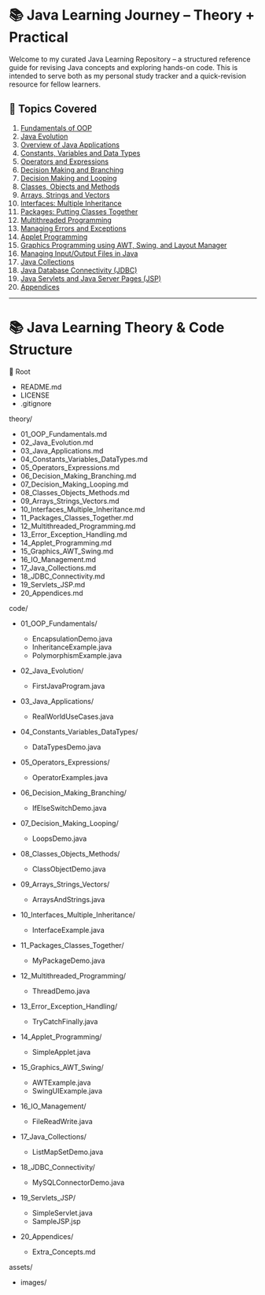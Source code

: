 # 📚 Java Learning Journey – Theory + Practical

Welcome to my curated Java Learning Repository – a structured reference guide for revising Java concepts and exploring hands-on code. This is intended to serve both as my personal study tracker and a quick-revision resource for fellow learners.

## 📂 Topics Covered

<ol>
  <li><a href="theory/01_OOP_Fundamentals.md">Fundamentals of OOP</a></li>
  <li><a href="theory/02_Java_Evolution.md">Java Evolution</a></li>
  <li><a href="theory/03_Java_Applications.md">Overview of Java Applications</a></li>
  <li><a href="theory/04_Constants_Variables_DataTypes.md">Constants, Variables and Data Types</a></li>
  <li><a href="theory/05_Operators_Expressions.md">Operators and Expressions</a></li>
  <li><a href="theory/06_Decision_Making_Branching.md">Decision Making and Branching</a></li>
  <li><a href="theory/07_Decision_Making_Looping.md">Decision Making and Looping</a></li>
  <li><a href="theory/08_Classes_Objects_Methods.md">Classes, Objects and Methods</a></li>
  <li><a href="theory/09_Arrays_Strings_Vectors.md">Arrays, Strings and Vectors</a></li>
  <li><a href="theory/10_Interfaces_Multiple_Inheritance.md">Interfaces: Multiple Inheritance</a></li>
  <li><a href="theory/11_Packages_Classes_Together.md">Packages: Putting Classes Together</a></li>
  <li><a href="theory/12_Multithreaded_Programming.md">Multithreaded Programming</a></li>
  <li><a href="theory/13_Error_Exception_Handling.md">Managing Errors and Exceptions</a></li>
  <li><a href="theory/14_Applet_Programming.md">Applet Programming</a></li>
  <li><a href="theory/15_Graphics_AWT_Swing.md">Graphics Programming using AWT, Swing, and Layout Manager</a></li>
  <li><a href="theory/16_IO_Management.md">Managing Input/Output Files in Java</a></li>
  <li><a href="theory/17_Java_Collections.md">Java Collections</a></li>
  <li><a href="theory/18_JDBC_Connectivity.md">Java Database Connectivity (JDBC)</a></li>
  <li><a href="theory/19_Servlets_JSP.md">Java Servlets and Java Server Pages (JSP)</a></li>
  <li><a href="theory/20_Appendices.md">Appendices</a></li>
</ol>

---

# 📚 Java Learning Theory &amp; Code Structure

📁 Root

- README.md
- LICENSE
- .gitignore

theory/

- 01\_OOP\_Fundamentals.md
- 02\_Java\_Evolution.md
- 03\_Java\_Applications.md
- 04\_Constants\_Variables\_DataTypes.md
- 05\_Operators\_Expressions.md
- 06\_Decision\_Making\_Branching.md
- 07\_Decision\_Making\_Looping.md
- 08\_Classes\_Objects\_Methods.md
- 09\_Arrays\_Strings\_Vectors.md
- 10\_Interfaces\_Multiple\_Inheritance.md
- 11\_Packages\_Classes\_Together.md
- 12\_Multithreaded\_Programming.md
- 13\_Error\_Exception\_Handling.md
- 14\_Applet\_Programming.md
- 15\_Graphics\_AWT\_Swing.md
- 16\_IO\_Management.md
- 17\_Java\_Collections.md
- 18\_JDBC\_Connectivity.md
- 19\_Servlets\_JSP.md
- 20\_Appendices.md

code/

- 01\_OOP\_Fundamentals/
  
  - EncapsulationDemo.java
  - InheritanceExample.java
  - PolymorphismExample.java
- 02\_Java\_Evolution/
  
  - FirstJavaProgram.java
- 03\_Java\_Applications/
  
  - RealWorldUseCases.java
- 04\_Constants\_Variables\_DataTypes/
  
  - DataTypesDemo.java
- 05\_Operators\_Expressions/
  
  - OperatorExamples.java
- 06\_Decision\_Making\_Branching/
  
  - IfElseSwitchDemo.java
- 07\_Decision\_Making\_Looping/
  
  - LoopsDemo.java
- 08\_Classes\_Objects\_Methods/
  
  - ClassObjectDemo.java
- 09\_Arrays\_Strings\_Vectors/
  
  - ArraysAndStrings.java
- 10\_Interfaces\_Multiple\_Inheritance/
  
  - InterfaceExample.java
- 11\_Packages\_Classes\_Together/
  
  - MyPackageDemo.java
- 12\_Multithreaded\_Programming/
  
  - ThreadDemo.java
- 13\_Error\_Exception\_Handling/
  
  - TryCatchFinally.java
- 14\_Applet\_Programming/
  
  - SimpleApplet.java
- 15\_Graphics\_AWT\_Swing/
  
  - AWTExample.java
  - SwingUIExample.java
- 16\_IO\_Management/
  
  - FileReadWrite.java
- 17\_Java\_Collections/
  
  - ListMapSetDemo.java
- 18\_JDBC\_Connectivity/
  
  - MySQLConnectorDemo.java
- 19\_Servlets\_JSP/
  
  - SimpleServlet.java
  - SampleJSP.jsp
- 20\_Appendices/
  
  - Extra\_Concepts.md

assets/

- images/
